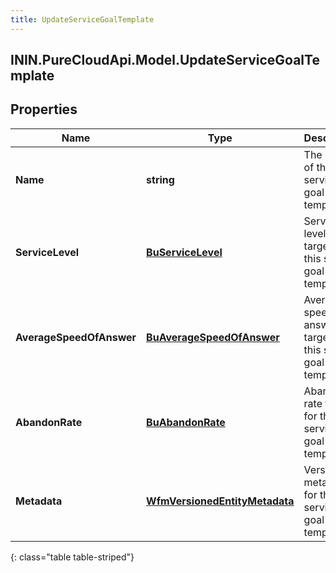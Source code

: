 ```yaml
---
title: UpdateServiceGoalTemplate
---
```

## ININ.PureCloudApi.Model.UpdateServiceGoalTemplate

## Properties

|Name | Type | Description | Notes|
|------------ | ------------- | ------------- | -------------|
| **Name** | **string** | The name of the service goal template. | [optional] |
| **ServiceLevel** | [**BuServiceLevel**](BuServiceLevel.html) | Service level targets for this service goal template | [optional] |
| **AverageSpeedOfAnswer** | [**BuAverageSpeedOfAnswer**](BuAverageSpeedOfAnswer.html) | Average speed of answer targets for this service goal template | [optional] |
| **AbandonRate** | [**BuAbandonRate**](BuAbandonRate.html) | Abandon rate targets for this service goal template | [optional] |
| **Metadata** | [**WfmVersionedEntityMetadata**](WfmVersionedEntityMetadata.html) | Version metadata for the service goal template | |
{: class="table table-striped"}


